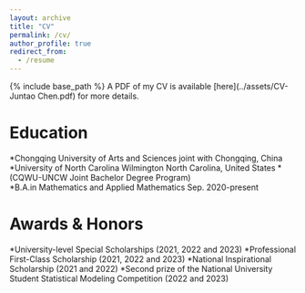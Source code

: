```yaml
---
layout: archive
title: "CV"
permalink: /cv/
author_profile: true
redirect_from:
  - /resume
---
```


{% include base_path %}
A PDF of my CV is available [here](../assets/CV-Juntao Chen.pdf) for more details.

Education
======

*Chongqing University of Arts and Sciences joint with	Chongqing, China
*University of North Carolina Wilmington 	North Carolina, United States
*(CQWU-UNCW Joint Bachelor Degree Program)	
*B.A.in Mathematics and Applied Mathematics	Sep. 2020-present 


Awards & Honors
======
*University-level Special Scholarships (2021, 2022 and 2023) 
*Professional First-Class Scholarship (2021, 2022 and 2023) 
*National Inspirational Scholarship (2021 and 2022)
*Second prize of the National University Student Statistical Modeling Competition (2022 and 2023)

